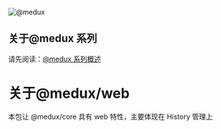 ![@medux](https://github.com/wooline/react-coat/blob/master/docs/imgs/logo2.png)

## 关于@medux 系列

请先阅读：[@medux 系列概述](https://github.com/wooline/medux)

# 关于@medux/web

本包让 @medux/core 具有 web 特性，主要体现在 History 管理上
